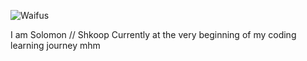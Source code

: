 ![Waifus](https://count.getloli.com/get/@shko-op?theme=rule34)

I am Solomon // Shkoop
Currently at the very beginning of my coding learning journey
mhm

<!---
Shko-op/Shko-op is a ✨ special ✨ repository because its `README.md` (this file) appears on your GitHub profile.
You can click the Preview link to take a look at your changes.
--->
